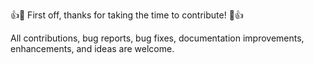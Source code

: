 👍🎉 First off, thanks for taking the time to contribute! 🎉👍

All contributions, bug reports, bug fixes, documentation improvements, enhancements, and ideas are welcome.